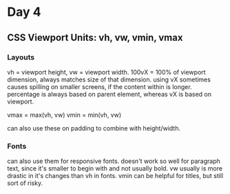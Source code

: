 # Day 4

## CSS Viewport Units: vh, vw, vmin, vmax

### Layouts

vh = viewport height, vw = viewport width.
100vX = 100% of viewport dimension, always matches size of that dimension.
using vX sometimes causes spilling on smaller screens, if the content within is longer.
percentage is always based on parent element, whereas vX is based on viewport.

vmax = max(vh, vw)
vmin = min(vh, vw)

can also use these on padding to combine with height/width.

### Fonts

can also use them for responsive fonts.
doesn't work so well for paragraph text, since it's smaller to begin with and not usually bold.
vw usually is more drastic in it's changes than vh in fonts.
vmin can be helpful for titles, but still sort of risky.
